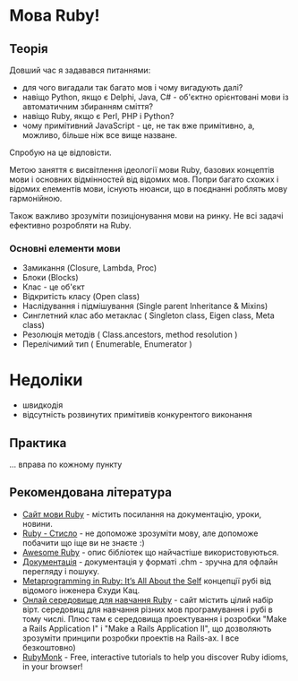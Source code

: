 # Мова Ruby!

## Теорія

Довший час я задавався питаннями: 
- для чого вигадали так багато мов і чому вигадують далі? 
- навіщо Python, якщо є Delphi, Java, C# - 
 об'єктно орієнтовані мови із автоматичним збиранням сміття?
- навіщо Ruby, якщо є Perl, PHP і Python?
- чому примітивний JavaScript - це, не так вже примітивно, 
 а, можливо, більше ніж все вище назване.

Спробую на це відповісти.

Метою заняття є висвітлення ідеології мови Ruby, 
базових концептів мови і основних відмінностей від відомих мов.
Попри багато схожих і відомих елементів мови, існують нюанси, 
що в поєднанні роблять мову гармонійною.

Також важливо зрозуміти позиціонування мови на ринку. 
Не всі задачі ефективно розробляти на Ruby.


### Основні елементи мови

- Замикання (Closure, Lambda, Proc)
- Блоки (Blocks)
- Клас - це об'єкт
- Відкритість класу (Open class)
- Наслідування і підмішування (Single parent Inheritance & Mixins)
- Синглетний клас або метаклас ( Singleton class, Eigen class, Meta class)
- Резолюція методів ( Class.ancestors, method resolution )
- Перелічимий тип ( Enumerable, Enumerator )

# Недоліки
- швидкодія
- відсутність розвинутих примітивів конкурентого виконання


## Практика

... вправа по кожному пункту

## Рекомендована література

- [Сайт мови Ruby](https://www.ruby-lang.org/en/) - містить посилання на документацію, уроки, новини.
- [Ruby - Стисло](http://zenspider.com/Languages/Ruby/QuickRef.html) - 
 не допоможе зрозуміти мову, але допоможе побачити що іще ви не знаєте :)
- [Awesome Ruby](http://awesome-ruby.com/) - опис бібліотек що найчастіше використовуються.
- [Документація](http://rubyinstaller.org/downloads/) - 
 документація у форматі .chm - зручна для офлайн перегляду і пошуку.
- [Metaprogramming in Ruby: It’s All About the Self](http://yehudakatz.com/2009/11/15/metaprogramming-in-ruby-its-all-about-the-self/)
 концепції рубі від відомого інженера Єхуди Кац.
- [Онлай середовище для навчання Ruby](http://www.codecademy.com/en/tracks/ruby) - сайт містить цілий набір вірт. середовищ для навчання різних мов програмування і рубі в тому числі. Плюс там є середовища проектування і розробки "Make a Rails Application I" і "Make a Rails Application II", що дозволяють зрозуміти принципи розробки проектів на Rails-ах. І все безкоштовно)
- [RubyMonk](https://rubymonk.com/) - Free, interactive tutorials to help you discover Ruby idioms, in your browser!



